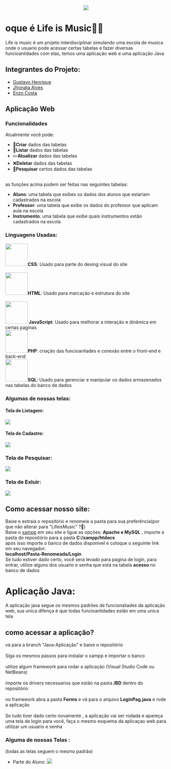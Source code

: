 <p align="center">
<img src = "https://github.com/user-attachments/assets/9200a8f6-2edd-4573-8c7c-14c5299aa55a">
</p>
  
# oque é Life is Music🎼🎵
Life is music é um projeto interdisciplinar simulando uma escola de musica onde o usuario pode acessar certas tabelas e fazer diversas funcioanlidades com elas, temos uma aplicação web e uma aplicação Java
## Integrantes do Projeto:
- <a href = "https://github.com/Guzhie">Gustavo Henrique</a>
- <a href = "https://github.com/JHOW-JHOW">Jhonata Alves</a>
- <a href = "https://github.com/EnzoCostaPaz">Enzo Costa</a>

## Aplicação Web
### Funcionalidades

Atualmente você pode:

- 📝<b>Criar</b> dados das tabelas
- 👀<b>Listar</b> dados das tabelas
- ✏️<b>Atualizar</b> dados das tabelas
- ❌<b>Deletar</b> dados das tabelas
- 🔎<b>Pesquisar</b> certos dados das tabelas
<br>
as funções acima podem ser feitas nas seguintes tabelas:

- <b>Aluno</b>: uma tabela que exibes os dados dos alunos que estariam cadastrados na escola
- <b>Professor</b>: uma tabela que exibe os dados do professor que aplicam aula na escola
- <b>Instrumento</b>: uma tabela que exibe quais instrumentos estão cadastrados na escola

### Linguagens Usadas:
  
  <img src="https://cdn.jsdelivr.net/gh/devicons/devicon@latest/icons/css3/css3-original.svg" width="70" height="70" /><b>CSS</b>: Usado para parte do desing visual do site
<br><br>
  <img src="https://cdn.jsdelivr.net/gh/devicons/devicon@latest/icons/html5/html5-original.svg" width="70" height="70" /><b>HTML</b>: Usado para marcação e estrutura do site
<br>      
<img src="https://cdn.jsdelivr.net/gh/devicons/devicon@latest/icons/javascript/javascript-original.svg" width="70" height="70"/><b>  JavaScript</b>: Usado para melhorar a interação e dinâmica em certas paginas
<br>
 <img src="https://cdn.jsdelivr.net/gh/devicons/devicon@latest/icons/php/php-original.svg" width="70" height="70" /><b>PHP</b>: criação das funcioanliades e conexão entre o front-end e back-end
<br>
  <img src="https://cdn.jsdelivr.net/gh/devicons/devicon@latest/icons/azuresqldatabase/azuresqldatabase-original.svg" width="70" height="70" /><b>SQL</b>: Usado para gerenciar e manipular os dados armazenados nas tabelas do banco de dados

  ### Algumas de nossas telas:
  
#### Tela de Listagem:
  <img src="https://github.com/user-attachments/assets/e63c61cd-009f-4f00-a060-77faebf8f2d0">
  
#### Tela de Cadastro:
  <img src = "https://github.com/user-attachments/assets/fc8858b4-2758-4285-812a-140c94927c31">
  
### Tela de Pesquisar: 
  <img src = "https://github.com/user-attachments/assets/8c3a1555-dc14-46dc-af22-861e915bb34e">
  
### Tela de Exluir:
  <img src = "https://github.com/user-attachments/assets/21380321-c752-4b6e-a813-8582ab28c81f">
  
## Como acessar nosso site:
Baixe e extraia o repositório e renomeie a pasta para sua preferência(por que não alterar para "LifeisMusic" ?👀)
<br>
Baixe o <a href = "https://www.apachefriends.org/pt_br/download.html">xampp</a> em seu site e ligue as opções: <b>Apache e MySQL</b> , importe a pasta do repositório para a pasta <b>C:/xampp/htdocs</b>
<br>
após isso importe o banco de dados disponivel e coloque o seguinte link em seu navegador:
<br>
<b>localhost/Pasta-Renomeada/Login</b>
<br>
Se tudo estiver dado certo, você será levado para pagina de login, para entrar, utilize alguns dos usuario e senha que está na tabela <b>acesso</b> no banco de dados

# Aplicação Java:
A aplicação java segue os mesmos padrões de funcionaliades da aplicação web, sua unica difença é que todas funcioanlidades estão em uma unica tela

## como acessar a aplicação?
vá para a branch "Java-Aplicação" e baixe o repositório
<br><br>
Siga os mesmos passos para instalar o xampp e importar o banco
<br><br>
utilize algum framework para rodar a aplicação (Visual Studio Code ou NetBeans)
<br><br>
importe os drivers necessarios que estão na pasta <b>/BD</b> dentro do repositório
<br><br>
no framework abra a pasta <b>Forms</b> e vá para o arquivo <b>LoginPag.java</b> e rode a aplicação
<br><br>
Se tudo tiver dado certo novamente , a aplicação vai ser rodada e apareça uma tela de login para você, faça o mesmo esquema da aplicaçao web para utilizar um usuario e senha

### Alguma de nossas Telas :
(todas as telas seguem o mesmo padrão)
- Parte do Aluno:
  <img src = "https://github.com/user-attachments/assets/584f6c49-d3af-4cae-a7e0-4a3ed439c774">

